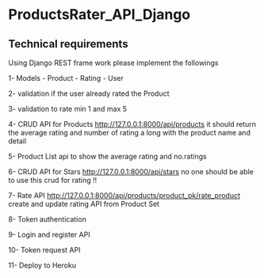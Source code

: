 # ProductsRater_API_Django

## Technical requirements
Using Django REST frame work please implement the followings

1- Models - Product - Rating - User

2- validation if the user already rated the Product

3- validation to rate min 1 and max 5

4- CRUD API for Products http://127.0.0.1:8000/api/products it should return the average rating and number of rating a long with the product name and detail

5- Product List api to show the average rating and no.ratings

6- CRUD API for Stars http://127.0.0.1:8000/api/stars no one should be able to use this crud for rating !!

7- Rate API http://127.0.0.1:8000/api/products/product_pk/rate_product create and update rating API from Product Set 

8- Token authentication

9- Login and register API

10- Token request API

11- Deploy to Heroku
